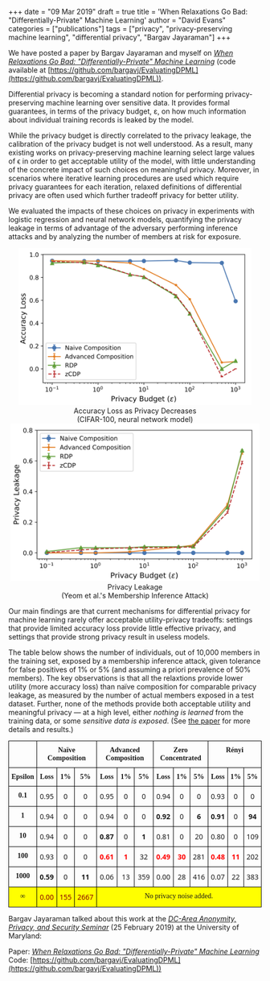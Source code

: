 +++
date = "09 Mar 2019"
draft = true
title = 'When Relaxations Go Bad: "Differentially-Private" Machine Learning'
author = "David Evans"
categories = ["publications"]
tags = ["privacy", "privacy-preserving machine learning", "differential privacy", "Bargav Jayaraman"]
+++

We have posted a paper by Bargav Jayaraman and myself on [_When Relaxations Go Bad: "Differentially-Private" Machine Learning_](https://arxiv.org/abs/1902.08874) (code available at [https://github.com/bargavj/EvaluatingDPML](https://github.com/bargavj/EvaluatingDPML)).

Differential privacy is becoming a standard notion for performing
privacy-preserving machine learning over sensitive data. It provides
formal guarantees, in terms of the privacy budget, &epsilon;, on how
much information about individual training records is leaked by the
model. 

While the privacy budget is directly correlated to the privacy
leakage, the calibration of the privacy budget is not well
understood. As a result, many existing works on privacy-preserving
machine learning select large values of ϵ in order to get acceptable
utility of the model, with little understanding of the concrete impact
of such choices on meaningful privacy. Moreover, in scenarios where
iterative learning procedures are used which require privacy
guarantees for each iteration, relaxed definitions of differential
privacy are often used which further tradeoff privacy for better
utility. 

We evaluated the impacts of these choices on privacy in experiments
with logistic regression and neural network models, quantifying the
privacy leakage in terms of advantage of the adversary performing
inference attacks and by analyzing the number of members at risk for
exposure.

   <div class="myrow">
   <div class="mycolumn" align="center"> 
<a href="/images/cifar_nn_grad_add.pdf"><img src="/images/cifar_nn_grad_acc.png" width="92%"></a><br>
Accuracy Loss as Privacy Decreases<br>
(CIFAR-100, neural network model)
   </div>
   <div class="mycolumn" align="center"> 
<a href="/images/Cifar_nn_grad_mem.pdf"><img src="/images/Cifar_nn_grad_mem.png" width="98%"></a><br>
Privacy Leakage<br>
(Yeom et al.'s Membership Inference Attack)
   </div>
   </div>

Our main findings are that current mechanisms for differential privacy
for machine learning rarely offer acceptable utility-privacy
tradeoffs: settings that provide limited accuracy loss provide little
effective privacy, and settings that provide strong privacy result in
useless models.

The table below shows the number of individuals, out of 10,000 members
in the training set, exposed by a membership inference attack, given
tolerance for false positives of 1% or 5% (and assuming a priori
prevalence of 50% members). The key observations is that all the
relaxtions provide lower utility (more accuracy loss) than na&iuml;ve
composition for comparable privacy leakage, as measured by the number
of actual members exposed in a test dataset.  Further, none of the
methods provide both acceptable utility and meaningful privacy &mdash;
at a high level, either _nothing is learned_ from the training data, or
some _sensitive data is exposed_. (See [the
paper](https://arxiv.org/abs/1902.08874) for more details and
results.)

<style type="text/css">
.tg  {border-collapse:collapse;border-spacing:0;}
.tg td{font-family:WorkSans, sans;font-size:14px;padding:10px 5px;border-style:solid;border-width:1px;overflow:hidden;word-break:normal;border-color:black;text-align:center;}
.tg th{font-family:Merriweather,serif;font-size:14px;font-weight:bold;padding:10px 5px;border-style:solid;border-width:1px;overflow:hidden;word-break:normal;border-color:black;text-align:center;}
.tg .tg-0lax{text-align:center;vertical-align:top}
</style>
<table class="tg">
  <tr>
    <th class="tg-0lax">﻿</th>
    <th class="tg-0lax" colspan="3" text-align="center">Na&iuml;ve Composition</th>
    <th class="tg-0lax" colspan="3">Advanced Composition</th>
    <th class="tg-0lax" colspan="3">Zero Concentrated</th>
    <th class="tg-0lax" colspan="3">R&eacute;nyi</th>
  </tr>
  <tr>
    <th class="tg-0lax">Epsilon</th>
    <th class="tg-0lax">Loss</th>
    <th class="tg-0lax">1%</th>
    <th class="tg-0lax">5%</th>
    <th class="tg-0lax">Loss</th>
    <th class="tg-0lax">1%</th>
    <th class="tg-0lax">5%</th>
    <th class="tg-0lax">Loss</th>
    <th class="tg-0lax">1%</th>
    <th class="tg-0lax">5%</th>
    <th class="tg-0lax">Loss</th>
    <th class="tg-0lax">1%</th>
    <th class="tg-0lax">5%</th>
  </tr>
  <tr>
    <th class="tg-0lax">0.1</th>
    <td class="tg-0lax">0.95</td>
    <td class="tg-0lax">0</td>
    <td class="tg-0lax">0</td>
    <td class="tg-0lax">0.95</td>
    <td class="tg-0lax">0</td>
    <td class="tg-0lax">0</td>
    <td class="tg-0lax">0.94</td>
    <td class="tg-0lax">0</td>
    <td class="tg-0lax">0</td>
    <td class="tg-0lax">0.93</td>
    <td class="tg-0lax">0</td>
    <td class="tg-0lax">0</td>
  </tr>
  <tr>
    <th class="tg-0lax">1</th>
    <td class="tg-0lax">0.94</td>
    <td class="tg-0lax">0</td>
    <td class="tg-0lax">0</td>
    <td class="tg-0lax">0.94</td>
    <td class="tg-0lax">0</td>
    <td class="tg-0lax">0</td>
    <td class="tg-0lax"><b>0.92</b></td>
    <td class="tg-0lax">0</td>
    <td class="tg-0lax"><b>6</b></td>
    <td class="tg-0lax"><b>0.91</b></td>
    <td class="tg-0lax">0</td>
    <td class="tg-0lax"><b>94</b></td>
  </tr>
  <tr>
    <th class="tg-0lax">10</th>
    <td class="tg-0lax">0.94</td>
    <td class="tg-0lax">0</td>
    <td class="tg-0lax">0</td>
    <td class="tg-0lax"><b>0.87</b></td>
    <td class="tg-0lax">0</td>
    <td class="tg-0lax"><b>1</b></td>
    <td class="tg-0lax">0.81</td>
    <td class="tg-0lax">0</td>
    <td class="tg-0lax">20</td>
    <td class="tg-0lax">0.80</td>
    <td class="tg-0lax">0</td>
    <td class="tg-0lax">109</td>
  </tr>
  <tr>
    <th class="tg-0lax">100</th>
    <td class="tg-0lax">0.93</td>
    <td class="tg-0lax">0</td>
    <td class="tg-0lax">0</td>
    <td class="tg-0lax"><b><font color="red">0.61</font></b></td>
    <td class="tg-0lax"><b><font color="red">1</font></b></td>
    <td class="tg-0lax">32</td>
    <td class="tg-0lax"><b><font color="red">0.49</font></b></td>
    <td class="tg-0lax"><b><font color="red">30</font></td>
    <td class="tg-0lax">281</td>
    <td class="tg-0lax"><b><font color="red">0.48</font></b></td>
    <td class="tg-0lax"><b><font color="red">11</font></b></td>
    <td class="tg-0lax">202</td>
  </tr>
  <tr>
    <th class="tg-0lax">1000</th>
    <td class="tg-0lax"><b>0.59</b></td>
    <td class="tg-0lax">0</td>
    <td class="tg-0lax"><b>11</b></td>
    <td class="tg-0lax">0.06</td>
    <td class="tg-0lax">13</td>
    <td class="tg-0lax">359</td>
    <td class="tg-0lax">0.00</td>
    <td class="tg-0lax">28</td>
    <td class="tg-0lax">416</td>
    <td class="tg-0lax">0.07</td>
    <td class="tg-0lax">22</td>
    <td class="tg-0lax">383</td>
  </tr>
  <tr bgcolor="yellow">
    <th class="tg-0lax">&infin;</th>
    <td class="tg-0lax"><font color="darkred">0.00</font></td>
    <td class="tg-0lax"><font color="darkred">155</font></td>
    <td class="tg-0lax"><font color="darkred">2667</font></td>
    <th class="tg-0lax" colspan="9"><span style="font-weight:normal">No privacy noise added.</span></th>
  </tr>
</table>


Bargav Jayaraman talked about this work at the [_DC-Area Anonymity, Privacy, and Security Seminar_](https://dcaps.info/2019-2-25.html) (25 February 2019) at the University of Maryland:

<script async class="speakerdeck-embed" data-id="294ac688ec6d415a9bef17a91e031459" data-ratio="1.77777777777778" src="//speakerdeck.com/assets/embed.js"></script>

Paper: [_When Relaxations Go Bad: "Differentially-Private" Machine Learning_](https://arxiv.org/abs/1902.08874)  
Code: [https://github.com/bargavj/EvaluatingDPML](https://github.com/bargavj/EvaluatingDPML))